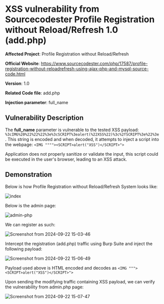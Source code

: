 # XSS vulnerability from Sourcecodester Profile Registration without Reload/Refresh 1.0 (add.php)

**Affected Project**: Profile Registration without Reload/Refresh

**Official Website**: https://www.sourcecodester.com/php/17587/profile-registration-without-reloadrefresh-using-ajax-php-and-mysql-source-code.html

**Version**: 1.0

**Related Code file**: add.php

**Injection parameter**: full_name

## Vulnerability Description

The **full_name** parameter is vulnerable to the tested XSS payload: `%3cIMG%20%22%22%22%3e%3cSCRIPT%3ealert(%22XSS%22)%3c%2fSCRIPT%3e%22%3e`. This string is encoded and when decoded, it attempts to inject a script into the webpage:
`<IMG """"><SCRIPT>alert("XSS")</SCRIPT>">`

Application does not properly sanitize or validate the input, this script could be executed in the user's browser, leading to an XSS attack.

## Demonstration
Below is how Profile Registration without Reload/Refresh System looks like:

![index](https://github.com/user-attachments/assets/1b5e766b-6e1d-4d14-9ba3-043e09bc924f)

Below is the admin page:

![admin-php](https://github.com/user-attachments/assets/059c0702-3f4d-4791-994c-0df4631302b9)

We can register as such:

![Screenshot from 2024-09-22 15-03-46](https://github.com/user-attachments/assets/2692aaee-0dd9-4f23-9df9-0cd34ff6d961)

Intercept the registration (add.php) traffic using Burp Suite and inject the following payload:

![Screenshot from 2024-09-22 15-06-49](https://github.com/user-attachments/assets/fb7c6ef1-c680-4e54-95ff-3148bb23e416)

Payload used above is HTML encoded and decodes as `<IMG """><SCRIPT>alert("XSS")</SCRIPT>">`

Upon sending the modifying traffic containing XSS payload, we can verify the vulnerability from admin.php page:

![Screenshot from 2024-09-22 15-07-47](https://github.com/user-attachments/assets/b88b0537-b33e-4c4f-8e04-260a450ed956)
